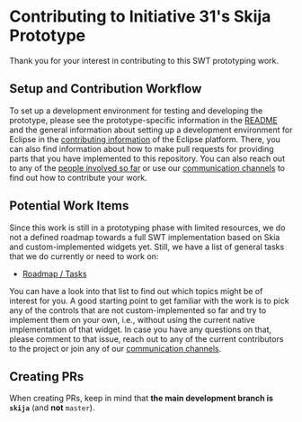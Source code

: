 # Contributing to Initiative 31's Skija Prototype

Thank you for your interest in contributing to this SWT prototyping work.

## Setup and Contribution Workflow

To set up a development environment for testing and developing the prototype, please see the prototype-specific information in the [README](README.md) and the general information about setting up a development environment for Eclipse in the [contributing information](https://github.com/eclipse-platform/.github/blob/main/CONTRIBUTING.md) of the Eclipse platform.
There, you can also find information about how to make pull requests for providing parts that you have implemented to this repository.
You can also reach out to any of the [people involved so far](https://github.com/orgs/swt-initiative31/people) or use our [communication channels](https://github.com/swt-initiative31#contacts) to find out how to contribute your work.

## Potential Work Items

Since this work is still in a prototyping phase with limited resources, we do not a defined roadmap towards a full SWT implementation based on Skia and custom-implemented widgets yet.
Still, we have a list of general tasks that we do currently or need to work on:
- [Roadmap / Tasks](https://github.com/swt-initiative31/prototype-skija/issues/14)

You can have a look into that list to find out which topics might be of interest for you. A good starting point to get familiar with the work is to pick any of the controls that are not custom-implemented so far and try to implement them on your own, i.e., without using the current native implementation of that widget. In case you have any questions on that, please comment to that issue, reach out to any of the current contributors to the project or join any of our [communication channels](https://github.com/swt-initiative31#contacts).

## Creating PRs
When creating PRs, keep in mind that **the main development branch is `skija`** (and **not** `master`).